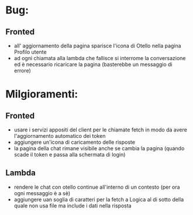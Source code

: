 # Bug:
## Fronted
- all' aggiornamento della pagina sparisce l'icona di Otello nella pagina Profilo utente
- ad ogni chiamata alla lambda che fallisce si interrome la conversazione ed è necessario ricaricare la pagina (basterebbe un messaggio di errore)

# Milgioramenti:
## Fronted
- usare i servizi appositi del client per le chiamate fetch in modo da avere l'aggiornamento automatico dei token
- aggiungere un'icona di caricamento delle risposte
- la pagina della chat rimane visibile anche se cambia la pagina (quando scade il token e passa alla schermata di login)
## Lambda
- rendere le chat con otello continue all'interno di un contesto (per ora ogni messaggio è a sè)
- aggiungere uan soglia di caratteri per la fetch a Logica al di sotto della quale non usa file ma include i dati nella risposta